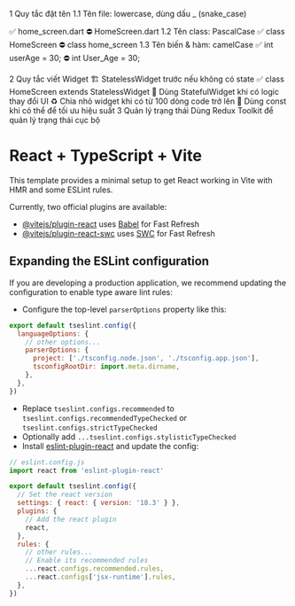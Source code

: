 1 Quy tắc đặt tên
1.1 Tên file: lowercase, dùng dấu _ (snake_case)

✅ home_screen.dart ⛔ HomeScreen.dart 1.2 Tên class: PascalCase
✅ class HomeScreen ⛔ class home_screen 1.3 Tên biến & hàm: camelCase
✅ int userAge = 30; ⛔ int User_Age = 30;


2 Quy tắc viết Widget
🏗 StatelessWidget trước nếu không có state
✅ class HomeScreen extends StatelessWidget
🔄 Dùng StatefulWidget khi có logic thay đổi UI
♻ Chia nhỏ widget khi có từ 100 dòng code trở lên
🔄 Dùng const khi có thể để tối ưu hiệu suất
 3 Quản lý trạng thái
 Dùng Redux Toolkit để quản lý trạng thái cục bộ
 





# React + TypeScript + Vite

This template provides a minimal setup to get React working in Vite with HMR and some ESLint rules.

Currently, two official plugins are available:

- [@vitejs/plugin-react](https://github.com/vitejs/vite-plugin-react/blob/main/packages/plugin-react/README.md) uses [Babel](https://babeljs.io/) for Fast Refresh
- [@vitejs/plugin-react-swc](https://github.com/vitejs/vite-plugin-react-swc) uses [SWC](https://swc.rs/) for Fast Refresh

## Expanding the ESLint configuration

If you are developing a production application, we recommend updating the configuration to enable type aware lint rules:

- Configure the top-level `parserOptions` property like this:

```js
export default tseslint.config({
  languageOptions: {
    // other options...
    parserOptions: {
      project: ['./tsconfig.node.json', './tsconfig.app.json'],
      tsconfigRootDir: import.meta.dirname,
    },
  },
})
```

- Replace `tseslint.configs.recommended` to `tseslint.configs.recommendedTypeChecked` or `tseslint.configs.strictTypeChecked`
- Optionally add `...tseslint.configs.stylisticTypeChecked`
- Install [eslint-plugin-react](https://github.com/jsx-eslint/eslint-plugin-react) and update the config:

```js
// eslint.config.js
import react from 'eslint-plugin-react'

export default tseslint.config({
  // Set the react version
  settings: { react: { version: '18.3' } },
  plugins: {
    // Add the react plugin
    react,
  },
  rules: {
    // other rules...
    // Enable its recommended rules
    ...react.configs.recommended.rules,
    ...react.configs['jsx-runtime'].rules,
  },
})
```
